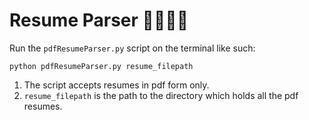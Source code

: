 # Resume Parser 👨‍💼👩‍💼

Run the `pdfResumeParser.py` script on the terminal like such:
```
python pdfResumeParser.py resume_filepath
```
1. The script accepts resumes in pdf form only.
2. `resume_filepath` is the path to the directory which holds all the pdf resumes.
